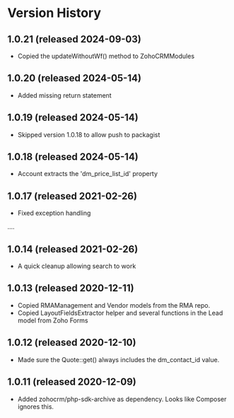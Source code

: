 # Version History

## 1.0.21 (released 2024-09-03)
* Copied the updateWithoutWf() method to ZohoCRMModules

## 1.0.20 (released 2024-05-14)
* Added missing return statement

## 1.0.19 (released 2024-05-14)
* Skipped version 1.0.18 to allow push to packagist

## 1.0.18 (released 2024-05-14)
* Account extracts the 'dm_price_list_id' property

## 1.0.17 (released 2021-02-26)
* Fixed exception handling

....

## 1.0.14 (released 2021-02-26)
* A quick cleanup allowing search to work

##  1.0.13 (released 2020-12-11)
* Copied RMAManagement and Vendor models from the RMA repo.
* Copied LayoutFieldsExtractor helper and several functions in the Lead model from Zoho Forms

##  1.0.12 (released 2020-12-10)
* Made sure the Quote::get() always includes the dm_contact_id value.

##  1.0.11 (released 2020-12-09)
* Added zohocrm/php-sdk-archive as dependency. Looks like Composer ignores this.